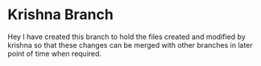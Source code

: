 # Krishna Branch

Hey I have created this branch to hold the files created and modified by krishna so that these changes can be merged with other branches in later point of time when required.